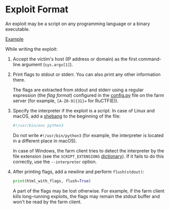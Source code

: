 Exploit Format
==============

An exploit may be a script on any programming language or a binary executable.

[Example](../../client/spl_example_runme.py)

While writing the exploit:

1. Accept the victim's host (IP address or domain) as the first command-line argument (`sys.argv[1]`).

2. Print flags to stdout or stderr. You can also print any other information there.

    The flags are extracted from stdout and stderr using a regular expression (the *flag format*) configured in the [config.py](../../server/config.py) file on the farm server (for example, `[A-Z0-9]{31}=` for RuCTF(E)).

3. Specify the interpreter if the exploit is a script. In case of Linux and macOS, add a [shebang](https://en.wikipedia.org/wiki/Shebang_(Unix)) to the beginning of the file:

    ```python
    #!/usr/bin/env python3
    ```

    Do not write `#!/usr/bin/python3` (for example, the interpreter is located in a different place in macOS).

    In case of Windows, the farm client tries to detect the interpreter by the file extension (see the `SCRIPT_EXTENSIONS` [dictionary](../../client/start_sploit.py#L129)). If it fails to do this correctly, use the `--interpreter` option.

4. After printing flags, add a newline and perform `flush(stdout)`:

    ```python
    print(html_with_flags, flush=True)
    ```

    A part of the flags may be lost otherwise. For example, if the farm client kills long-running exploits, the flags may remain the stdout buffer and won't be read by the farm client.
